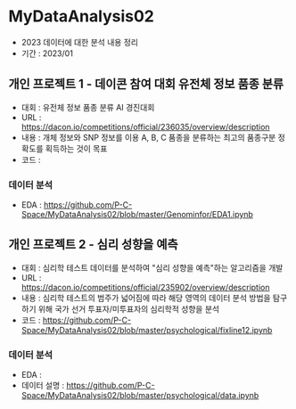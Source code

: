 # MyDataAnalysis02
* 2023 데이터에 대한 분석 내용 정리
* 기간 : 2023/01
## 개인 프로젝트 1 - 데이콘 참여 대회 유전체 정보 품종 분류
* 대회 : 유전체 정보 품종 분류 AI 경진대회
* URL : https://dacon.io/competitions/official/236035/overview/description
* 내용 : 개체 정보와 SNP 정보를 이용 A, B, C 품종을 분류하는 최고의 품종구분 정확도를 획득하는 것이 목표
* 코드 :
### 데이터 분석
* EDA : https://github.com/P-C-Space/MyDataAnalysis02/blob/master/Genominfor/EDA1.ipynb
## 개인 프로젝트 2 - 심리 성향을 예측
* 대회 : 심리학 테스트 데이터를 분석하여 "심리 성향을 예측"하는 알고리즘을 개발
* URL : https://dacon.io/competitions/official/235902/overview/description
* 내용 : 심리학 테스트의 범주가 넓어짐에 따라 해당 영역의 데이터 분석 방법을 탐구하기 위해 국가 선거 투표자/미투표자의 심리학적 성향을 분석
* 코드 : https://github.com/P-C-Space/MyDataAnalysis02/blob/master/psychological/fixline12.ipynb
### 데이터 분석
* EDA :  
* 데이터 설명 : https://github.com/P-C-Space/MyDataAnalysis02/blob/master/psychological/data.ipynb
